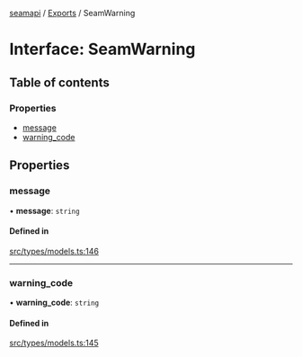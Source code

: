 [seamapi](../README.md) / [Exports](../modules.md) / SeamWarning

# Interface: SeamWarning

## Table of contents

### Properties

- [message](SeamWarning.md#message)
- [warning\_code](SeamWarning.md#warning_code)

## Properties

### message

• **message**: `string`

#### Defined in

[src/types/models.ts:146](https://github.com/seamapi/javascript/blob/main/src/types/models.ts#L146)

___

### warning\_code

• **warning\_code**: `string`

#### Defined in

[src/types/models.ts:145](https://github.com/seamapi/javascript/blob/main/src/types/models.ts#L145)
